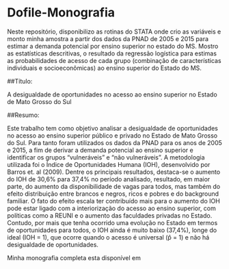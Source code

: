 # Dofile-Monografia
Neste repositório, disponibilizo as rotinas do STATA onde crio as variáveis e monto minha amostra a partir dos dados da PNAD de 2005 e 2015 para estimar a demanda potencial por ensino superior no estado do MS. Mostro as estatísticas descritivas, o resultado da regressão logística para estimas as probabilidades de acesso de cada grupo (combinação de características individuais e socioeconômicas) ao ensino superior do Estado do MS.


##Título: 

A desigualdade de oportunidades no acesso ao ensino superior no Estado de Mato Grosso do Sul


##Resumo:


Este trabalho tem como objetivo analisar a desigualdade de oportunidades no acesso ao ensino
superior público e privado no Estado de Mato Grosso do Sul. Para tanto foram utilizados os
dados da PNAD para os anos de 2005 e 2015, a fim de derivar a demanda potencial ao ensino
superior e identificar os grupos “vulneráveis” e “não vulneráveis”. A metodologia utilizada
foi o Índice de Oportunidades Humana (IOH), desenvolvido por Barros et. al (2009). Dentre
os principais resultados, destaca-se o aumento do IOH de 30,6% para 37,4% no período
analisado, resultado, em maior parte, do aumento da disponibilidade de vagas para todos, mas
também do efeito distribuição entre brancos e negros, ricos e pobres e do background
familiar. O fato do efeito escala ter contribuído mais para o aumento do IOH pode estar ligado
com a interiorização do acesso ao ensino superior, com políticas como a REUNI e o aumento
das faculdades privadas no Estado. Contudo, por mais que tenha ocorrido uma evolução no
Estado em termos de oportunidades para todos, o IOH ainda é muito baixo (37,4%), longe do
ideal (IOH = 1), que ocorre quando o acesso é universal (p̂ = 1) e não há desigualdade de
oportunidades.

Minha monografia completa esta disponível em 
